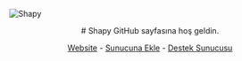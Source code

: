 ![Shapy](https://user-images.githubusercontent.com/63150613/208253996-7c1cb44c-11c2-4c63-997e-ed711bd639f1.png)
<div align="center">
# Shapy GitHub sayfasına hoş geldin.

[Website](https://shapy.com.tr/) - [Sunucuna Ekle](https://shapy.com.tr/invite) - [Destek Sunucusu](https://shapy.com.tr/destek)
</div>
